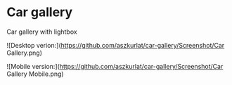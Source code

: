 # Car gallery
Car gallery with lightbox


![Desktop verion:](https://github.com/aszkurlat/car-gallery/Screenshot/Car Gallery.png)


![Mobile version:](https://github.com/aszkurlat/car-gallery/Screenshot/Car Gallery Mobile.png)
